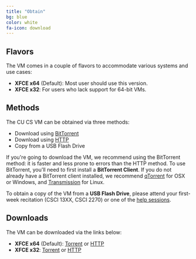 ```yaml
---
title: "Obtain"
bg: blue
color: white
fa-icon: download
---
```


## Flavors

The VM comes in a couple of flavors to accommodate various systems and
use cases:

- **XFCE x64** (Default): Most user should use this version.
- **XFCE x32**: For users who lack support for 64-bit VMs.

## Methods

The CU CS VM can be obtained via three methods:

- Download using [BitTorrent](http://en.wikipedia.org/wiki/BitTorrent)
- Download using [HTTP](http://en.wikipedia.org/wiki/Hypertext_Transfer_Protocol)
- Copy from a USB Flash Drive

If you're going to download the VM, we recommend using the BitTorrent
method: it is faster and less prone to errors than the HTTP method. To
use BitTorrent, you'll need to first install a **BitTorrent Client**. If
you do not already have a BitTorrent client installed, we recommend
[qTorrent](http://www.qbittorrent.org/download.php) for OSX or
Windows, and [Transmission](https://www.transmissionbt.com/) for
Linux.

To obtain a copy of the VM from a **USB Flash Drive**, please attend
your first-week recitation (CSCI 13XX, CSCI 2270) or one of the
[help sessions](#intro).

## Downloads

The VM can be downloaded via the links below:

- **XFCE x64** (Default):
  [Torrent](https://csel-archive.cs.colorado.edu/vm-images/cu-cs-vm-fall15-xfce-x64-v1.1.torrent)
  or
  [HTTP](https://csel-archive.cs.colorado.edu/vm-images/cu-cs-vm-fall15-xfce-x64-v1.1.zip)
- **XFCE x32**:
  [Torrent](https://csel-archive.cs.colorado.edu/vm-images/cu-cs-vm-fall15-xfce-x32-v1.1.torrent)
  or
  [HTTP](https://csel-archive.cs.colorado.edu/vm-images/cu-cs-vm-fall15-xfce-x32-v1.1.zip)
